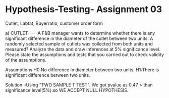 # Hypothesis-Testing- Assignment 03
Cutlet, Labtat, Buyerratio, customer order form

a) CUTLET-----A F&B manager wants to determine whether there is any significant difference in the diameter of the cutlet between two units. A randomly selected sample of cutlets was collected from both units and measured? Analyze the data and draw inferences at 5% significance level. Please state the assumptions and tests that you carried out to check validity of the assumptions.
 
 Assumptions H0:No difference in diameter between two units.
              H1:There is significant difference between two units.
  
  Solution:::Using  "TWO SAMPLE T TEST".
              We got pvalue as 0.47 > than significance level(5%).so WE ACCEPT NULL HYPOTHESIS.  
